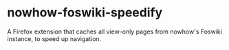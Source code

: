 # nowhow-foswiki-speedify
A Firefox extension that caches all view-only pages from nowhow's Foswiki instance, to speed up navigation.
